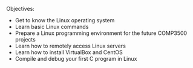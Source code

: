 Objectives:
* Get to know the Linux operating system
* Learn basic Linux commands
* Prepare a Linux programming environment for the future COMP3500 projects
* Learn how to remotely access Linux servers
* Learn how to install VirtualBox and CentOS
* Compile and debug your first C program in Linux
